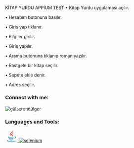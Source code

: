 KİTAP YURDU APPİUM TEST
• Kitap Yurdu uygulaması açılır. 

• Hesabım butonuna basılır.

• Giriş yap tıklanır. 

• Bilgiler girilir. 

• Giriş yapılır.

• Arama butonuna tıklanıp roman yazılır. 

• Rastgele bir kitap seçilir.

• Sepete ekle denir. 

• Adres seçilir. 



<h3 align="left">Connect with me:</h3>
<p align="left">
<a href="https://linkedin.com/in/gülserendülger" target="blank"><img align="center" src="https://raw.githubusercontent.com/rahuldkjain/github-profile-readme-generator/master/src/images/icons/Social/linked-in-alt.svg" alt="gülserendülger" height="30" width="40" /></a>
</p>

<h3 align="left">Languages and Tools:</h3>
<p align="left"> <a href="https://www.java.com" target="_blank" rel="noreferrer"> <img src="https://raw.githubusercontent.com/devicons/devicon/master/icons/java/java-original.svg" alt="java" width="40" height="40"/> </a> <a href="https://www.selenium.dev" target="_blank" rel="noreferrer"> <img src="https://raw.githubusercontent.com/detain/svg-logos/780f25886640cef088af994181646db2f6b1a3f8/svg/selenium-logo.svg" alt="selenium" width="40" height="40"/> </a> </p>
